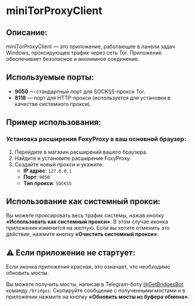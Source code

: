 # miniTorProxyClient

## Описание:
miniTorProxyClient — это приложение, работающее в панели задач Windows, проксирующее трафик через сеть Tor. Приложение обеспечивает безопасное и анонимное соединение.

## Используемые порты:
- **9050** — стандартный порт для SOCKS5-прокси Tor.
- **8118** — порт для HTTP-прокси (используется для установки в качестве системного прокси).

## Пример использования:

### Установка расширения FoxyProxy в ваш основной браузер:
1. Перейдите в магазин расширений вашего браузера.
2. Найдите и установите расширение FoxyProxy.
3. Создайте новый прокси и укажите:
   - **IP адрес**: `127.0.0.1`
   - **Порт**: `9050`
   - **Тип прокси**: `SOCKS5`

## Использование как системный прокси:
Вы можете проксировать весь трафик системы, нажав кнопку **«Использовать как системный прокси»**. В этом случае иконка приложения изменится на желтую. Если вы хотите отменить это действие, нажмите кнопку **«Очистить системный прокси»**.

## ⚠️ Если приложение не стартует:
Если иконка приложения красная, это означает, что необходимо обновить мосты.

Вы можете получить мосты, написав в Telegram-боту [@GetBridgesBot](https://t.me/GetBridgesBot) команду `/bridges`. Скопируйте сообщение с полученными мостами и в приложении нажмите на кнопку **«Обновить мосты из буфера обмена»**.